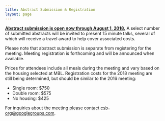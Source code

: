 ```yaml
---
title: Abstract Submission & Registration
layout: page
---
```


**[Abstract submission is open now through August 1, 2018.](https://redcap.sagebase.org/redcap/surveys/?s=T9YL4X44KF)** A select number of submitted abstracts will be invited to present 15 minute talks, several of which will receive a travel award to help cover associated costs.

Please note that abstract submission is separate from registering for the meeting. Meeting registration is forthcoming and will be announced when available.

Prices for attendees include all meals during the meeting and vary based on the housing selected at MBL. Registration costs for the 2018 meeting are still being determined, but should be similar to the 2016 meeting:

-   Single room: $750
-   Double room: $575
-   No housing: $425

For inquiries about the meeting please contact <csb-org@googlegroups.com>.
